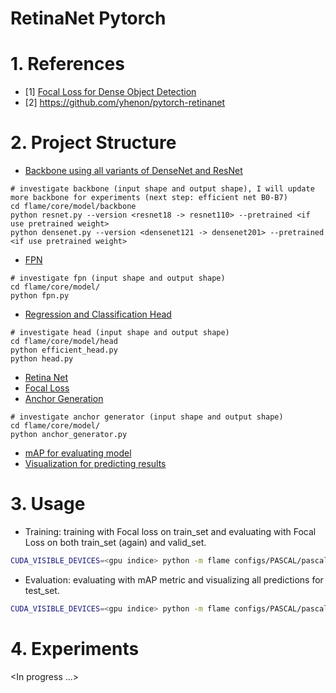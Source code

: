 # RetinaNet Pytorch

# 1. References
- [1] [Focal Loss for Dense Object Detection](https://arxiv.org/pdf/1708.02002.pdf)
- [2] https://github.com/yhenon/pytorch-retinanet

# 2. Project Structure
* [Backbone using all variants of DenseNet and ResNet](https://github.com/phungpx/retinanet_pytorch/tree/main/flame/core/model/backbone)
```python3
# investigate backbone (input shape and output shape), I will update more backbone for experiments (next step: efficient net B0-B7)
cd flame/core/model/backbone
python resnet.py --version <resnet18 -> resnet110> --pretrained <if use pretrained weight>
python densenet.py --version <densenet121 -> densenet201> --pretrained <if use pretrained weight>
```
* [FPN](https://github.com/phungpx/retinanet_pytorch/blob/main/flame/core/model/fpn.py)
```python3
# investigate fpn (input shape and output shape)
cd flame/core/model/
python fpn.py
```
* [Regression and Classification Head](https://github.com/phungpx/retinanet_pytorch/tree/main/flame/core/model/head)
```python3
# investigate head (input shape and output shape)
cd flame/core/model/head
python efficient_head.py
python head.py
```
* [Retina Net](https://github.com/phungpx/retinanet_pytorch/tree/main/flame/core/model)
* [Focal Loss](https://github.com/phungpx/retinanet_pytorch/blob/main/flame/core/loss/focal_loss.py)
* [Anchor Generation](https://github.com/phungpx/retinanet_pytorch/blob/main/flame/core/model/anchor_generator.py)
```python3
# investigate anchor generator (input shape and output shape)
cd flame/core/model/
python anchor_generator.py
```
* [mAP for evaluating model](https://github.com/phungpx/retinanet_pytorch/tree/main/flame/core/metric/)
* [Visualization for predicting results](https://github.com/phungpx/retinanet_pytorch/blob/main/flame/handlers/region_predictor.py)

# 3. Usage
* Training: training with Focal loss on train_set and evaluating with Focal Loss on both train_set (again) and valid_set.
```bash
CUDA_VISIBLE_DEVICES=<gpu indice> python -m flame configs/PASCAL/pascal_training.yaml
```
* Evaluation: evaluating with mAP metric and visualizing all predictions for test_set.
```bash
CUDA_VISIBLE_DEVICES=<gpu indice> python -m flame configs/PASCAL/pascal_testing.yaml
```

# 4. Experiments
<In progress ...>
